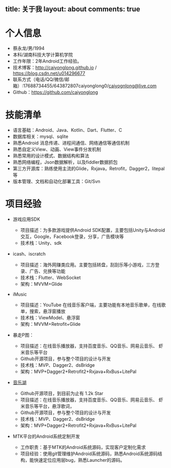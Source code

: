 title: 关于我
layout: about
comments: true
---

# 个人信息

 - 蔡永龙/男/1994 
 - 本科/湖南科技大学计算机学院 
 - 工作年限：2年Android工作经验。
 - 技术博客：http://caiyonglong.github.io / https://blog.csdn.net/u014296677
 - 联系方式（电话/QQ/微信/邮箱）:17688734455/643872807caiyonglong0/caiyognlong@live.com 
 - Github：https://github.com/caiyonglong

# 技能清单
- 语言基础：Android、Java、Kotlin、Dart、Flutter、C
- 数据库相关：mysql、sqlite
- 熟悉Android 消息传递、进程间通信、网络通信等通信机制
- 熟悉自定义View、动画、View事件分发机制
- 熟悉常用的设计模式、数据结构和算法
- 熟悉网络编程，Json数据解析，以及fiddler数据抓包
- 第三方开源库：熟练使用主流的Glide，Rxjava，Retrofit，Dagger2，litepal等
- 版本管理、文档和自动化部署工具：Git/Svn

# 项目经验
- 游戏应用SDK
    - 项目描述：为多款游戏提供Android SDK配置，主要包括Unity与Android交互，Google，Facebook登录，分享，广告模块等
    - 技术栈：Unity、sdk
- icash、iscratch
    - 项目描述：海外网赚类应用。主要包括转盘，刮刮乐等小游戏，三方登录、广告、兑换等功能
    - 技术栈：Flutter、WebSocket
    - 架构：MVVM+Glide

- iMusic
    - 项目描述：YouTube 在线音乐客户端，主要功能有本地音乐歌单，在线歌单，搜索，悬浮窗播放
    - 技术栈：ViewModel、悬浮窗
    - 架构：MVVM+Retrofit+Glide

- 暴走P图：
    - 项目描述：在线音乐播放器，支持百度音乐、QQ音乐、网易云音乐、 虾米音乐等平台
    - Github开源项目，参与整个项目的设计与开发
    - 技术栈：MVP、Dagger2、dsBridge
    - 架构：MVP+Dagger2+Retrofit2+Rxjava+RxBus+LitePal

- [音乐湖](https://github.com/caiyonglong/MusicLake)
    - Github开源项目，到目前为止有 1.2k Star
    - 项目描述：在线音乐播放器，支持百度音乐、QQ音乐、网易云音乐、 虾米音乐等平台，悬浮歌词，
    - Github开源项目，参与整个项目的设计与开发
    - 技术栈：MVP、Dagger2、dsBridge
    - 架构：MVP+Dagger2+Retrofit2+Rxjava+RxBus+LitePal

- MTK平台的Android系统定制开发
    - 工作职责：基于MTK的Android系统源码，实现客户定制化需求
    - 项目经验：使用git管理维护Android系统源码，熟悉Android系统源码结构，能快速定位应用层bug，熟悉Launcher的源码。